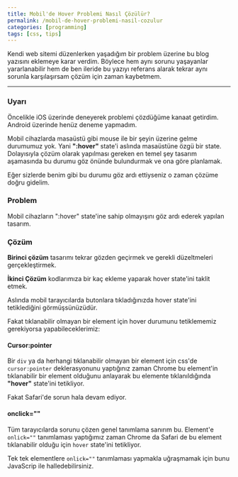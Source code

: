 ```yaml
---
title: Mobil'de Hover Problemi Nasıl Çözülür?
permalink: /mobil-de-hover-problemi-nasil-cozulur
categories: [programming]
tags: [css, tips]
---
```


Kendi web sitemi düzenlerken yaşadığım bir problem üzerine bu blog yazısını eklemeye karar verdim.
Böylece hem aynı sorunu yaşayanlar yararlanabilir hem de ben ileride bu yazıyı referans alarak
tekrar aynı sorunla karşılaşırsam çözüm için zaman kaybetmem.

---

<div class="alert-box">
   <h3 class="title">Uyarı</h3>

   Öncelikle iOS üzerinde deneyerek problemi çözdüğüme kanaat getirdim. Android üzerinde henüz deneme yapmadım.
</div>

Mobil cihazlarda masaüstü gibi mouse ile bir şeyin üzerine gelme durumumuz yok. Yani **":hover"** state'i
aslında masaüstüne özgü bir state. Dolayısıyla çözüm olarak yapılması gereken en temel şey tasarım aşamasında bu durumu göz önünde bulundurmak ve ona göre planlamak.

Eğer sizlerde benim gibi bu durumu göz ardı ettiyseniz o zaman çözüme doğru gidelim.

### Problem

Mobil cihazların ":hover" state'ine sahip olmayışını göz ardı ederek yapılan tasarım.

### Çözüm

**Birinci çözüm** tasarımı tekrar gözden geçirmek ve gerekli düzeltmeleri gerçekleştirmek.

**İkinci Çözüm** kodlarımıza bir kaç ekleme yaparak hover state'ini taklit etmek.

Aslında mobil tarayıcılarda butonlara tıkladığınızda hover state'ini tetiklediğini görmüşsünüzüdür.

Fakat tıklanabilir olmayan bir element için hover durumunu tetiklememiz gerekiyorsa yapabileceklerimiz:

#### Cursor:pointer

Bir `div` ya da herhangi tıklanabilir olmayan bir element için css'de `cursor:pointer` deklerasyonunu yaptığınız zaman
Chrome bu element'in tıklanabilir bir element olduğunu anlayarak bu elemente tıklanıldığında **"hover"** state'ini tetikliyor.

Fakat Safari'de sorun hala devam ediyor.

#### onclick=""

Tüm tarayıcılarda sorunu çözen genel tanımlama sanırım bu. Element'e `onlick=""` tanımlaması yaptığımız zaman Chrome da Safari de bu element tıklanabilir olduğu için `hover` state'ini tetikliyor.

Tek tek elementlere `onlick=""` tanımlaması yapmakla uğraşmamak için bunu JavaScrip ile halledebilirsiniz.

